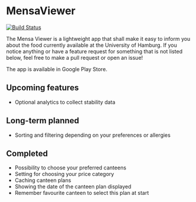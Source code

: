 # MensaViewer
[![Build Status](https://travis-ci.com/fredericobormann/MensaViewer.svg?branch=master)](https://travis-ci.com/fredericobormann/MensaViewer)

The Mensa Viewer is a lightweight app that shall make it easy
to inform you about the food currently available at the University of Hamburg.
If you notice anything or have a feature request for something that is not listed below,
feel free to make a pull request or open an issue!

The app is available in Google Play Store.

## Upcoming features
* Optional analytics to collect stability data

## Long-term planned
* Sorting and filtering depending on your preferences or allergies

## Completed
* Possibility to choose your preferred canteens
* Setting for choosing your price category
* Caching canteen plans
* Showing the date of the canteen plan displayed
* Remember favourite canteen to select this plan at start
